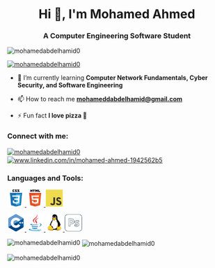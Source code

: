 <h1 align="center">Hi 👋, I'm Mohamed Ahmed</h1>
<h3 align="center">A Computer Engineering Software Student</h3>

<p align="left"> <img src="https://komarev.com/ghpvc/?username=mohamedabdelhamid0&label=Profile%20views&color=0e75b6&style=flat" alt="mohamedabdelhamid0" /> </p>

<p align="left"> <a href="https://github.com/ryo-ma/github-profile-trophy"><img src="https://github-profile-trophy.vercel.app/?username=mohamedabdelhamid0" alt="mohamedabdelhamid0" /></a> </p>

- 🌱 I’m currently learning **Computer Network Fundamentals, Cyber Security, and Software Engineering**

- 📫 How to reach me **mohameddabdelhamid@gmail.com**

- ⚡ Fun fact **I love pizza 🍕**

<h3 align="left">Connect with me:</h3>
<p align="left">
<a href="https://dev.to/mohamedabdelhamid0" target="blank"><img align="center" src="https://raw.githubusercontent.com/rahuldkjain/github-profile-readme-generator/master/src/images/icons/Social/devto.svg" alt="mohamedabdelhamid0" height="30" width="40" /></a>
<a href="https://linkedin.com/in/www.linkedin.com/in/mohamed-ahmed-1942562b5" target="blank"><img align="center" src="https://raw.githubusercontent.com/rahuldkjain/github-profile-readme-generator/master/src/images/icons/Social/linked-in-alt.svg" alt="www.linkedin.com/in/mohamed-ahmed-1942562b5" height="30" width="40" /></a>
</p>

<h3 align="left">Languages and Tools:</h3>
<p align="left"> <a href="https://www.w3schools.com/css/" target="_blank" rel="noreferrer"> <img src="https://raw.githubusercontent.com/devicons/devicon/master/icons/css3/css3-original-wordmark.svg" alt="css3" width="40" height="40"/> </a> <a href="https://www.w3.org/html/" target="_blank" rel="noreferrer"> <img src="https://raw.githubusercontent.com/devicons/devicon/master/icons/html5/html5-original-wordmark.svg" alt="html5" width="40" height="40"/> </a> <a href="https://developer.mozilla.org/en-US/docs/Web/JavaScript" target="_blank" rel="noreferrer"> <img src="https://raw.githubusercontent.com/devicons/devicon/master/icons/javascript/javascript-original.svg" alt="javascript" width="40" height="40"/> </a> </p>

 <a href="https://www.w3schools.com/cpp/" target="_blank" rel="noreferrer"> <img src="https://raw.githubusercontent.com/devicons/devicon/master/icons/cplusplus/cplusplus-original.svg" alt="cplusplus" width="40" height="40"/> </a> <a href="https://www.java.com" target="_blank" rel="noreferrer"> <img src="https://raw.githubusercontent.com/devicons/devicon/master/icons/java/java-original.svg" alt="java" width="40" height="40"/> </a> <a href="https://www.linux.org/" target="_blank" rel="noreferrer"> <img src="https://raw.githubusercontent.com/devicons/devicon/master/icons/linux/linux-original.svg" alt="linux" width="40" height="40"/> </a> <a href="https://www.photoshop.com/en" target="_blank" rel="noreferrer"> <img src="https://raw.githubusercontent.com/devicons/devicon/master/icons/photoshop/photoshop-line.svg" alt="photoshop" width="40" height="40"/> </a> </p>

<p><img align="left" src="https://github-readme-stats.vercel.app/api/top-langs?username=mohamedabdelhamid0&show_icons=true&locale=en&layout=compact" alt="mohamedabdelhamid0" /></p>

<p>&nbsp;<img align="center" src="https://github-readme-stats.vercel.app/api?username=mohamedabdelhamid0&show_icons=true&locale=en" alt="mohamedabdelhamid0" /></p>

<p><img align="center" src="https://github-readme-streak-stats.herokuapp.com/?user=mohamedabdelhamid0&" alt="mohamedabdelhamid0" /></p>
